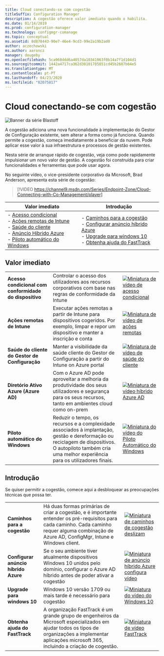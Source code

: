 ```yaml
---
title: Cloud conectando-se com cogestão
titleSuffix: Configuration Manager
description: A cogestão oferece valor imediato quando o habilita.
ms.date: 01/14/2019
ms.prod: configuration-manager
ms.technology: configmgr-comanage
ms.topic: conceptual
ms.assetid: 8d878443-90e7-46e4-9cd3-99e2a19b2ad0
author: aczechowski
ms.author: aaroncz
manager: dougeby
ms.openlocfilehash: 5ca960ddd6a4057da10341063f0b14a7f1d104d1
ms.sourcegitcommit: 1442a4717ca362d38101785851cd45b2687b64e5
ms.translationtype: MT
ms.contentlocale: pt-PT
ms.lasthandoff: 04/23/2020
ms.locfileid: "82075817"
---
```

# <a name="cloud-connecting-with-co-management"></a>Cloud conectando-se com cogestão

![Banner da série Blastoff](media/blastoff-banner.png)

A cogestão adiciona uma nova funcionalidade à implementação do Gestor de Configuração existente, sem alterar a forma como já funciona. Quando permite a cogestão, começa imediatamente a beneficiar da nuvem. Pode aplicar esse valor à sua infraestrutura e processos de gestão existentes.

Nesta série de arranque rápido de cogestão, veja como pode rapidamente impulsionar um novo valor de gestão. A cogestão foi construída para criar funcionalidades e ferramentas que pode usar agora.

No seguinte vídeo, o vice-presidente corporativo da Microsoft, Brad Anderson, apresenta esta série de cogestão:

> [!VIDEO https://channel9.msdn.com/Series/Endpoint-Zone/Cloud-Connecting-with-Co-Management/player]

| Valor imediato | Introdução |
|-----------------|-----------------|
| - [Acesso condicional](#bkmk_ca)<br> - [Ações remotas de Intune](#bkmk_remote)<br> - [Saúde do cliente](#bkmk_client-health)<br> - [Anúncio Híbrido Azure](#bkmk_hybrid-aad)<br> - [Piloto automático do Windows](#bkmk_autopilot) | - [Caminhos para a cogestão](#bkmk_paths)<br> - [Configurar anúncio híbrido Azure](#bkmk_setup-hybrid-aad)<br> - [Upgrade para windows 10](#bkmk_upgrade-win10)<br> - [Obtenha ajuda do FastTrack](#bkmk_fasttrack) |

## <a name="immediate-value"></a>Valor imediato

| | | |
|-|-|-|
| <a name="bkmk_ca"></a>**Acesso condicional com conformidade do dispositivo** | Controlar o acesso dos utilizadores aos recursos corporativos com base nas regras de conformidade da Intune | [![Miniatura de vídeo de acesso condicional](media/thumbnail-conditional-access.png)](quickstart-conditional-access.md) |
| <a name="bkmk_remote"></a>**Ações remotas de Intune** | Executar ações remotas a partir de Intune para dispositivos cogeridos. Por exemplo, limpar e repor um dispositivo e manter a inscrição e conta | [![Miniatura de vídeo de ações remotas](media/thumbnail-remote-action.png)](quickstart-remote-actions.md) |
| <a name="bkmk_client-health"></a>**Saúde do cliente do Gestor de Configuração** | Manter a visibilidade da saúde cliente do Gestor de Configuração a partir do Intune on Azure portal | [![Miniatura de vídeo de saúde do cliente](media/thumbnail-client-health.png)](quickstart-client-health.md) |
| <a name="bkmk_hybrid-aad"></a>**Diretório Ativo Azure (Azure AD)** | Com o Azure AD pode aproveitar a melhoria da produtividade dos seus utilizadores e segurança para os seus recursos, tanto em ambientes cloud como on-prem | [![Miniatura de vídeo híbrido Azure AD](media/thumbnail-azure-ad.png)](quickstart-hybrid-aad.md) |
| <a name="bkmk_autopilot"></a>**Piloto automático do Windows** | Reduzir o tempo, os recursos e a complexidade associados à implantação, gestão e dereformação ou reciclagem de dispositivos. O autopiloto também cria uma melhor experiência para os utilizadores finais. | [![Miniatura do vídeo do Piloto Automático do Windows](media/thumbnail-autopilot.png)](quickstart-autopilot.md) |

## <a name="getting-started"></a>Introdução

Se quiser permitir a cogestão, comece aqui a desbloquear as preocupações técnicas que possa ter.

| | | |
|-|-|-|
| <a name="bkmk_paths"></a>**Caminhos para a cogestão** | Há duas formas primárias de criar a cogestão, e é importante entender os pré-requisitos para cada caminho.  Cada caminho requer alguma combinação de Azure AD, ConfigMgr, Intune e Windows client. | [![Miniatura de caminhos de cogestão deslizam](media/thumbnail-paths.png)](quickstart-paths.md) |
| <a name="bkmk_setup-hybrid-aad"></a>**Configurar anúncio híbrido Azure** | Se o seu ambiente tiver atualmente dispositivos Windows 10 unidos pelo domínio, configurar o Azure AD híbrido antes de poder ativar a cogestão | [![Miniatura de anúncio híbrido Azure configura vídeo](media/thumbnail-setup-azure-ad.png)](quickstart-setup-hybrid-aad.md) |
| <a name="bkmk_upgrade-win10"></a>**Upgrade para windows 10** | Windows 10 versão 1709 ou mais tarde é necessário para cogestão | [![Miniatura do vídeo do Windows 10](media/thumbnail-upgrade-win10.png)](quickstart-upgrade-win10.md) |
| <a name="bkmk_fasttrack"></a>**Obtenha ajuda do FastTrack** | A organização FastTrack é um grande grupo de engenheiros da Microsoft especializados em ajudar todos os tipos de organizações a implementar aplicações microsoft 365, incluindo a criação de cogestão. | [![Miniatura de vídeo FastTrack](media/thumbnail-fasttrack.png)](quickstart-fasttrack.md) |
